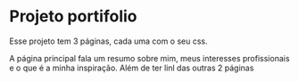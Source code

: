 # Projeto portifolio

Esse projeto tem 3 páginas, cada uma com o seu css.

A página principal fala um resumo sobre mim, meus interesses profissionais e o que é a minha inspiração. Além de ter linl das outras 2 páginas
